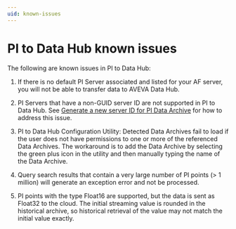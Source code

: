 ```yaml
---
uid: known-issues
---
```


# PI to Data Hub known issues

The following are known issues in PI to Data Hub:

1. If there is no default PI Server associated and listed for your AF server, you will not be able to transfer data to AVEVA Data Hub.

1. PI Servers that have a non-GUID server ID are not supported in PI to Data Hub. See [Generate a new server ID for PI Data Archive](https://docs.osisoft.com/bundle/pi-server/page/generate-a-new-server-id-for-a-pi-server-for-3.4.375-and-later.html) for how to address this issue. 

1. PI to Data Hub Configuration Utility: Detected Data Archives fail to load if the user does not have permissions to one or more of the referenced Data Archives. The workaround is to add the Data Archive by selecting the green plus icon in the utility and then manually typing the name of the Data Archive.

1. Query search results that contain a very large number of PI points (> 1 million) will generate an exception error and not be processed.  

1. PI points with the type Float16 are supported, but the data is sent as Float32 to the cloud. The initial streaming value is rounded in the historical archive, so historical retrieval of the value may not match the initial value exactly.
